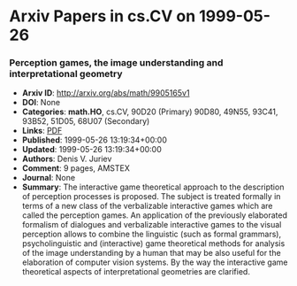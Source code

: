 # Arxiv Papers in cs.CV on 1999-05-26
### Perception games, the image understanding and interpretational geometry
- **Arxiv ID**: http://arxiv.org/abs/math/9905165v1
- **DOI**: None
- **Categories**: **math.HO**, cs.CV, 90D20 (Primary) 90D80, 49N55, 93C41, 93B52, 51D05, 68U07 (Secondary)
- **Links**: [PDF](http://arxiv.org/pdf/math/9905165v1)
- **Published**: 1999-05-26 13:19:34+00:00
- **Updated**: 1999-05-26 13:19:34+00:00
- **Authors**: Denis V. Juriev
- **Comment**: 9 pages, AMSTEX
- **Journal**: None
- **Summary**: The interactive game theoretical approach to the description of perception processes is proposed. The subject is treated formally in terms of a new class of the verbalizable interactive games which are called the perception games. An application of the previously elaborated formalism of dialogues and verbalizable interactive games to the visual perception allows to combine the linguistic (such as formal grammars), psycholinguistic and (interactive) game theoretical methods for analysis of the image understanding by a human that may be also useful for the elaboration of computer vision systems. By the way the interactive game theoretical aspects of interpretational geometries are clarified.



